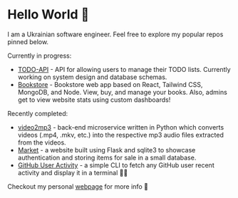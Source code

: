 # Hello World 👋

I am a Ukrainian software engineer. Feel free to explore my popular repos pinned below.

Currently in progress:

* [TODO-API](https://github.com/UkrainianProgrammer/TODO-API) - API for allowing users to manage their TODO lists. Currently working on system design and database schemas.
* [Bookstore](https://github.com/UkrainianProgrammer/bookstore) - Bookstore web app based on React, Tailwind CSS, MongoDB, and Node. View, buy, and manage your books. Also, admins get to view website stats using custom dashboards!

Recently completed:

* [video2mp3](https://github.com/UkrainianProgrammer/video2mp3) - back-end microservice written in Python which converts videos (.mp4, .mkv, etc.) into the respective mp3 audio files extracted from the videos.
* [Market](https://github.com/UkrainianProgrammer/Market) - a website built using Flask and sqlite3 to showcase authentication and storing items for sale in a small database.
* [GitHub User Activity](https://github.com/UkrainianProgrammer/Git-Activity) - a simple CLI to fetch any GitHub user recent activity and display it in a terminal 🧑‍💻

Checkout my personal [webpage](https://oleks.swoogo.com/welcome) for more info 🤌
